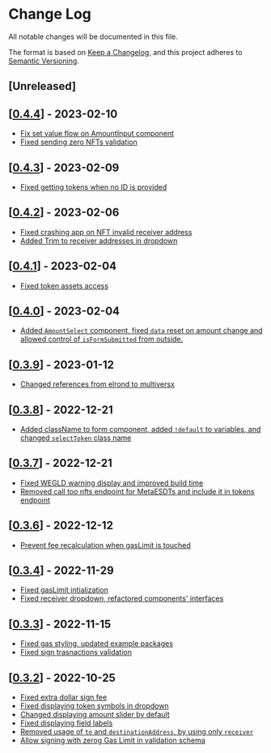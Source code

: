 # Change Log

All notable changes will be documented in this file.

The format is based on [Keep a Changelog](https://keepachangelog.com/en/1.0.0/),
and this project adheres to [Semantic Versioning](https://semver.org/spec/v2.0.0.html).

## [Unreleased]

## [[0.4.4](https://github.com/multiversx/mx-sdk-dapp-form/pull/119)] - 2023-02-10
- [Fix set value flow on AmountInput component](https://github.com/multiversx/mx-sdk-dapp-form/pull/120)
- [Fixed sending zero NFTs validation](https://github.com/multiversx/mx-sdk-dapp-form/pull/118)
## [[0.4.3](https://github.com/multiversx/mx-sdk-dapp-form/pull/117)] - 2023-02-09
- [Fixed getting tokens when no ID is provided](https://github.com/multiversx/mx-sdk-dapp-form/pull/116)
## [[0.4.2](https://github.com/multiversx/mx-sdk-dapp-form/pull/112)] - 2023-02-06
- [Fixed crashing app on NFT invalid receiver address](https://github.com/multiversx/mx-sdk-dapp-form/pull/113)
- [Added Trim to receiver addresses in dropdown](https://github.com/multiversx/mx-sdk-dapp-form/pull/114)

## [[0.4.1](https://github.com/multiversx/mx-sdk-dapp-form/pull/112)] - 2023-02-04
- [Fixed token assets access](https://github.com/multiversx/mx-sdk-dapp-form/pull/112)
## [[0.4.0](https://github.com/multiversx/mx-sdk-dapp-form/pull/111)] - 2023-02-04
- [Added `AmountSelect` component, fixed `data` reset on amount change and allowed control of `isFormSubmitted` from outside.](https://github.com/multiversx/mx-sdk-dapp-form/pull/110)
## [[0.3.9](https://github.com/multiversx/mx-sdk-dapp-form/pull/99)] - 2023-01-12
- [Changed references from elrond to multiversx](https://github.com/multiversx/mx-sdk-dapp-form/pull/102)


## [[0.3.8](https://github.com/multiversx/mx-sdk-dapp-form/pull/99)] - 2022-12-21

- [Added className to form component, added `!default` to variables, and changed `selectToken` class name](https://github.com/multiversx/mx-sdk-dapp-form/pull/98)

## [[0.3.7](https://github.com/multiversx/mx-sdk-dapp-form/pull/97)] - 2022-12-21

- [Fixed WEGLD warning display and improved build time](https://github.com/multiversx/mx-sdk-dapp-form/pull/95)
- [Removed call too nfts endpoint for MetaESDTs and include it in tokens endpoint](https://github.com/multiversx/mx-sdk-dapp-form/pull/96)

## [[0.3.6](https://github.com/multiversx/mx-sdk-dapp-form/pull/94)] - 2022-12-12

- [Prevent fee recalculation when gasLimit is touched](https://github.com/multiversx/mx-sdk-dapp-form/pull/93)

## [[0.3.4](https://github.com/multiversx/mx-sdk-dapp-form/pull/91)] - 2022-11-29

- [Fixed gasLimit intialization](https://github.com/multiversx/mx-sdk-dapp-form/pull/90)
- [Fixed receiver dropdown, refactored components' interfaces](https://github.com/multiversx/mx-sdk-dapp-form/pull/89)

## [[0.3.3](https://github.com/multiversx/mx-sdk-dapp-form/pull/88)] - 2022-11-15

- [Fixed gas styling, updated example packages](https://github.com/multiversx/mx-sdk-dapp-form/pull/86)
- [Fixed sign trasnactions validation](https://github.com/multiversx/mx-sdk-dapp-form/pull/87)

## [[0.3.2](https://github.com/multiversx/mx-sdk-dapp-form/pull/84)] - 2022-10-25

- [Fixed extra dollar sign fee](https://github.com/multiversx/mx-sdk-dapp-form/pull/84)
- [Fixed displaying token symbols in dropdown](https://github.com/multiversx/mx-sdk-dapp-form/pull/77)
- [Changed displaying amount slider by default](https://github.com/multiversx/mx-sdk-dapp-form/pull/78)
- [Fixed displaying field labels](https://github.com/multiversx/mx-sdk-dapp-form/pull/79)
- [Removed usage of `to` and `destinationAddress`, by using only `receiver` ](https://github.com/multiversx/mx-sdk-dapp-form/pull/79)
- [Allow signing with zerog Gas Limit in validation schema ](https://github.com/multiversx/mx-sdk-dapp-form/pull/82)
